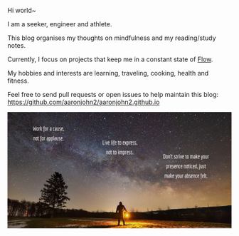 Hi world~

I am a seeker, engineer and athlete. 

This blog organises my thoughts on mindfulness and my reading/study notes.

Currently, I focus on projects that keep me in a constant state of <a href="https://en.wikipedia.org/wiki/Flow_(psychology)" target="_blank" rel="noopener noreferrer">Flow</a>.

My hobbies and interests are learning, traveling, cooking, health and fitness.

Feel free to send pull requests or open issues to help maintain this blog: https://github.com/aaronjohn2/aaronjohn2.github.io

![](/assets/quote.jpg)
